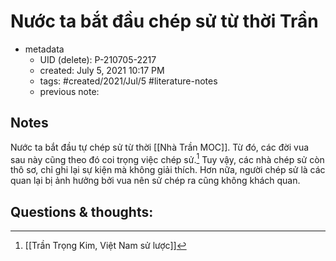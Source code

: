 # Nước ta bắt đầu chép sử từ thời Trần

- metadata
	- UID (delete): P-210705-2217
	- created: July 5, 2021 10:17 PM
	- tags: #created/2021/Jul/5  #literature-notes 
	- previous note:

## Notes
Nước ta bắt đầu tự chép sử từ thời [[Nhà Trần MOC]]. Từ đó, các đời vua sau này cũng theo đó coi trọng việc chép sử.[^1]
Tuy vậy, các nhà chép sử còn thô sơ, chỉ ghi lại sự kiện mà không giải thích. Hơn nữa, người chép sử là các quan lại bị ảnh hưởng bởi vua nên sử chép ra cũng không khách quan.

## Questions & thoughts:

[^1]:[[Trần Trọng Kim, Việt Nam sử lược]]